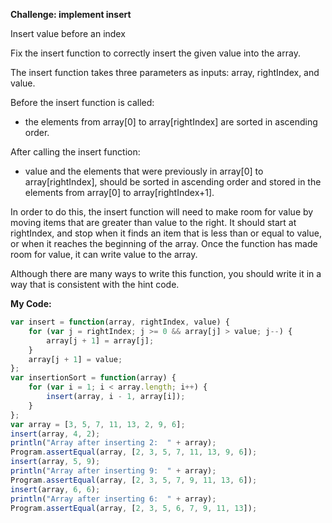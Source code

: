 **Challenge: implement insert**

Insert value before an index

Fix the insert function to correctly insert the given value into the array.

The insert function takes three parameters as inputs: array, rightIndex, and value.

Before the insert function is called:
* the elements from array[0] to array[rightIndex] are sorted in ascending order.

After calling the insert function:
* value and the elements that were previously in array[0] to array[rightIndex], should be sorted in ascending order and stored in the elements from array[0] to array[rightIndex+1].

In order to do this, the insert function will need to make room for value by moving items that are greater than value to the right. It should start at rightIndex, and stop when it finds an item that is less than or equal to value, or when it reaches the beginning of the array. Once the function has made room for value, it can write value to the array.

Although there are many ways to write this function, you should write it in a way that is consistent with the hint code.


**My Code:**
```javascript
var insert = function(array, rightIndex, value) {
	for (var j = rightIndex; j >= 0 && array[j] > value; j--) {
		array[j + 1] = array[j];
	}
	array[j + 1] = value;
};
var insertionSort = function(array) {
	for (var i = 1; i < array.length; i++) {
		insert(array, i - 1, array[i]);
	}
};
var array = [3, 5, 7, 11, 13, 2, 9, 6];
insert(array, 4, 2);
println("Array after inserting 2:  " + array);
Program.assertEqual(array, [2, 3, 5, 7, 11, 13, 9, 6]);
insert(array, 5, 9);
println("Array after inserting 9:  " + array);
Program.assertEqual(array, [2, 3, 5, 7, 9, 11, 13, 6]);
insert(array, 6, 6);
println("Array after inserting 6:  " + array);
Program.assertEqual(array, [2, 3, 5, 6, 7, 9, 11, 13]);
```
